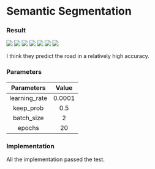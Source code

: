 # Semantic Segmentation
### Result
![](https://github.com/rainbamboooo/semantic_segmentation-CarND/raw/master/runs/1512836061.2199194/um_000013.png)
![](https://github.com/rainbamboooo/semantic_segmentation-CarND/raw/master/runs/1512836061.2199194/um_000054.png)
![](https://github.com/rainbamboooo/semantic_segmentation-CarND/raw/master/runs/1512836061.2199194/umm_000034.png)
![](https://github.com/rainbamboooo/semantic_segmentation-CarND/raw/master/runs/1512836061.2199194/umm_000035.png)
![](https://github.com/rainbamboooo/semantic_segmentation-CarND/raw/master/runs/1512836061.2199194/umm_000084.png)
![](https://github.com/rainbamboooo/semantic_segmentation-CarND/raw/master/runs/1512836061.2199194/uu_000022.png)
![](https://github.com/rainbamboooo/semantic_segmentation-CarND/raw/master/runs/1512836061.2199194/uu_000030.png)

I think they predict the road in a relatively high accuracy.

### Parameters
| Parameters    | Value    |
| :------------:| :-------:|
| learning_rate | 0.0001   |
| keep_prob     | 0.5      |
| batch_size    | 2        |
| epochs        | 20       |

### Implementation
All the implementation passed the test.
